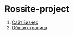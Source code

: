 # Rossite-project

1. [Сайт Бизнес](https://vlanesvit.github.io/Rossite-project/site-business.html)
2. [Общая страница](https://vlanesvit.github.io/Rossite-project/common-page.html)
